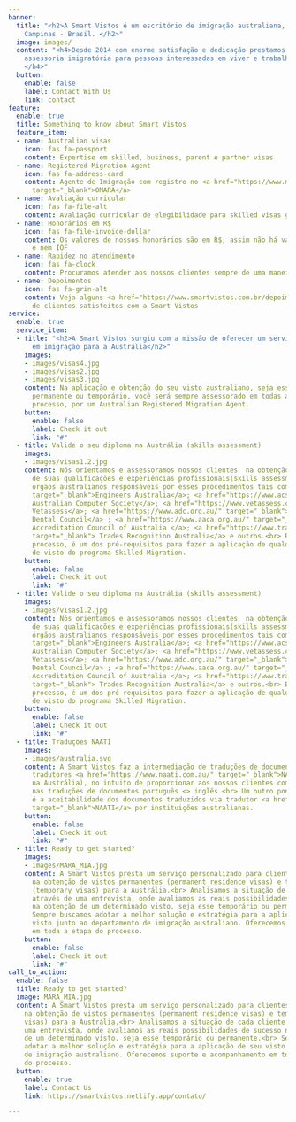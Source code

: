 ```yaml
---
banner:
  title: "<h2>A Smart Vistos é um escritório de imigração australiana, com sede em
    Campinas - Brasil. </h2>"
  image: images/
  content: "<h4>Desde 2014 com enorme satisfação e dedicação prestamos serviços de
    assessoria imigratória para pessoas interessadas em viver e trabalhar na Austrália.
    </h4>"
  button:
    enable: false
    label: Contact With Us
    link: contact
feature:
  enable: true
  title: Something to know about Smart Vistos
  feature_item:
  - name: Australian visas
    icon: fas fa-passport
    content: Expertise em skilled, business, parent e partner visas
  - name: Registered Migration Agent
    icon: fas fa-address-card
    content: Agente de Imigração com registro no <a href="https://www.mara.gov.au/"
      target="_blank">OMARA</a>
  - name: Avaliação curricular
    icon: fas fa-file-alt
    content: Avaliação curricular de elegibilidade para skilled visas gratuita
  - name: Honorários em R$
    icon: fas fa-file-invoice-dollar
    content: Os valores de nossos honorários são em R$, assim não há variação cambial
      e nem IOF
  - name: Rapidez no atendimento
    icon: fas fa-clock
    content: Procuramos atender aos nossos clientes sempre de uma maneira rápida
  - name: Depoimentos
    icon: fas fa-grin-alt
    content: Veja alguns <a href="https://www.smartvistos.com.br/depoimentos/">depoimentos</a>
      de clientes satisfeitos com a Smart Vistos
service:
  enable: true
  service_item:
  - title: "<h2>A Smart Vistos surgiu com a missão de oferecer um serviço especializado
      em imigração para a Austrália</h2>"
    images:
    - images/visas4.jpg
    - images/visas2.jpg
    - images/visas3.jpg
    content: Na aplicação e obtenção do seu visto australiano, seja esse um visto
      permanente ou temporário, você será sempre assessorado em todas as etapas do
      processo, por um Australian Registered Migration Agent.
    button:
      enable: false
      label: Check it out
      link: "#"
  - title: Valide o seu diploma na Austrália (skills assessment)
    images:
    - images/visas1.2.jpg
    content: Nós orientamos e assessoramos nossos clientes  na obtenção da validação
      de suas qualificações e experiências profissionais(skills assessment) nos respectivos
      órgãos australianos responsáveis por esses procedimentos tais como <a href="https://www.engineersaustralia.org.au/"
      target="_blank">Engineers Australia</a>; <a href="https://www.acs.org.au/" target="_blank">
      Australian Computer Society</a>; <a href="https://www.vetassess.com.au/" target="_blank">
      Vetassess</a>; <a href="https://www.adc.org.au/" target="_blank"> Australian
      Dental Council</a> ; <a href="https://www.aaca.org.au/" target="_blank"> Architects
      Accreditation Council of Australia </a>; <a href="https://www.tradesrecognitionaustralia.gov.au/"
      target="_blank"> Trades Recognition Australia</a> e outros.<br> Essa etapa do
      processo, é um dos pré-requisitos para fazer a aplicação de qualquer modalidade
      de visto do programa Skilled Migration.
    button:
      enable: false
      label: Check it out
      link: "#"
  - title: Valide o seu diploma na Austrália (skills assessment)
    images:
    - images/visas1.2.jpg
    content: Nós orientamos e assessoramos nossos clientes  na obtenção da validação
      de suas qualificações e experiências profissionais(skills assessment) nos respectivos
      órgãos australianos responsáveis por esses procedimentos tais como <a href="https://www.engineersaustralia.org.au/"
      target="_blank">Engineers Australia</a>; <a href="https://www.acs.org.au/" target="_blank">
      Australian Computer Society</a>; <a href="https://www.vetassess.com.au/" target="_blank">
      Vetassess</a>; <a href="https://www.adc.org.au/" target="_blank"> Australian
      Dental Council</a> ; <a href="https://www.aaca.org.au/" target="_blank"> Architects
      Accreditation Council of Australia </a>; <a href="https://www.tradesrecognitionaustralia.gov.au/"
      target="_blank"> Trades Recognition Australia</a> e outros.<br> Essa etapa do
      processo, é um dos pré-requisitos para fazer a aplicação de qualquer modalidade
      de visto do programa Skilled Migration.
    button:
      enable: false
      label: Check it out
      link: "#"
  - title: Traduções NAATI
    images:
    - images/australia.svg
    content: A Smart Vistos faz a intermediação de traduções de documentos junto a
      tradutores <a href="https://www.naati.com.au/" target="_blank">NAATI</a> (credenciados
      na Austrália), no intuito de proporcionar aos nossos clientes comodidade e rapidez
      nas traduções de documentos português <> inglês.<br> Um outro ponto para destacar
      é a aceitabilidade dos documentos traduzidos via tradutor <a href="https://www.naati.com.au/"
      target="_blank">NAATI</a> por instituições australianas.
    button:
      enable: false
      label: Check it out
      link: "#"
  - title: Ready to get started?
    images:
    - images/MARA_MIA.jpg
    content: A Smart Vistos presta um serviço personalizado para clientes interessados
      na obtenção de vistos permanentes (permanent residence visas) e temporários
      (temporary visas) para a Austrália.<br> Analisamos a situação de cada cliente
      através de uma entrevista, onde avaliamos as reais possibilidades de sucesso
      na obtenção de um determinado visto, seja esse temporário ou permanente.<br>
      Sempre buscamos adotar a melhor solução e estratégia para a aplicação de seu
      visto junto ao departamento de imigração australiano. Oferecemos suporte e acompanhamento
      em toda a etapa do processo.
    button:
      enable: false
      label: Check it out
      link: "#"
call_to_action:
  enable: false
  title: Ready to get started?
  image: MARA_MIA.jpg
  content: A Smart Vistos presta um serviço personalizado para clientes interessados
    na obtenção de vistos permanentes (permanent residence visas) e temporários (temporary
    visas) para a Austrália.<br> Analisamos a situação de cada cliente através de
    uma entrevista, onde avaliamos as reais possibilidades de sucesso na obtenção
    de um determinado visto, seja esse temporário ou permanente.<br> Sempre buscamos
    adotar a melhor solução e estratégia para a aplicação de seu visto junto ao departamento
    de imigração australiano. Oferecemos suporte e acompanhamento em toda a etapa
    do processo.
  button:
    enable: true
    label: Contact Us
    link: https://smartvistos.netlify.app/contato/

---
```

